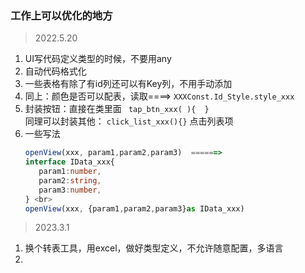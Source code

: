 ### 工作上可以优化的地方
> 2022.5.20    
1. UI写代码定义类型的时候，不要用any
2. 自动代码格式化
3. 一些表格有除了有id列还可以有Key列，不用手动添加
4. 同上：颜色是否可以配表，读取====> ``` XXXConst.Id_Style.style_xxx ```
5. 封装按钮：直接在类里面  ``` tap_btn_xxx( ){  }```
   <br>同理可以封装其他： ``` click_list_xxx(){} ``` 点击列表项
6. 一些写法 <br> 
    ```typescript
   openView(xxx, param1,param2,param3)  ======>
   interface IData_xxx{
       param1:number,
       param2:string,
       param3:number,
   } <br>
   openView(xxx, {param1,param2,param3}as IData_xxx)
   ```
> 2023.3.1   
1. 换个转表工具，用excel，做好类型定义，不允许随意配置，多语言
2. 

